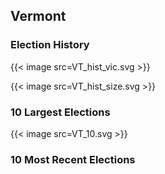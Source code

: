 ## Vermont

### Election History
{{< image src=VT_hist_vic.svg >}}

{{< image src=VT_hist_size.svg >}}

### 10 Largest Elections
{{< image src=VT_10.svg >}}

### 10 Most Recent Elections

